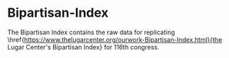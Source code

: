 # Bipartisan-Index

The Bipartisan Index contains the raw data for replicating \href{https://www.thelugarcenter.org/ourwork-Bipartisan-Index.html}{the Lugar Center's Bipartisan Index} for 116th congress.
